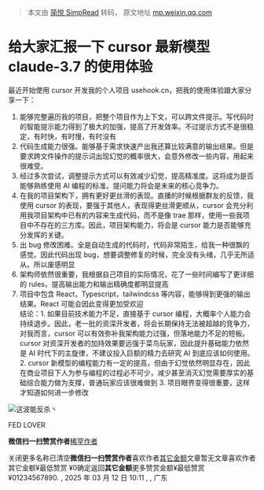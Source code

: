 > 本文由 [简悦 SimpRead](http://ksria.com/simpread/) 转码， 原文地址 [mp.weixin.qq.com](https://mp.weixin.qq.com/s/yZ0udHVJmyppzKpMCaA1xw)

给大家汇报一下 cursor 最新模型 claude-3.7 的使用体验
====================================

最近开始使用 cursor 开发我的个人项目 usehook.cn，把我的使用体验跟大家分享一下：  
1. 能够完整遍历我的项目，把整个项目作为上下文，可以跨文件提示。写代码时的智能提示能力得到了极大的加强，提高了开发效率。不过提示方式不是很稳定，有时快，有时慢，有时没有  
2. 代码生成能力很强。能够基于需求快速产出我还算比较满意的输出结果。但是要求跨文件操作的提示词出现幻觉的概率很大，会意外修改一些内容，用起来很难受。  
3. 经过多次尝试，调整提示方式可以有效减少幻觉，提高精准度。这将成为是否能够熟练使用 AI 编程的标准。提问能力将会是未来的核心竞争力。  
4. 在我的项目架构下，拥有更好更丝滑的表现。直播的时候根据群友的反馈，我使用 cursor 的表现，要强于其他人，表现得更丝滑更顺从，cursor 会充分利用我项目架构中已有的内容来生成代码，而不是像 trae 那样，使用一些我项目中不存在的三方库。因此，项目架构能力，将会是 cursor 能力是否能够充分发挥的关键。  
5. 出 bug 修改困难。全是自动生成的代码时，代码非常陌生，给我一种很飘的感觉。因此代码出现 bug，想要调整修复的时候，完全没有头绪，几乎无所适从。所以废感明显  
6. 架构师依然很重要，我根据自己项目的实际情况，花了一些时间编写了更详细的 rules，提高输出能力和输出精确度都明显提高  
7. 项目中包含 React，Typescript，tailwindcss 等内容，能够得到更强的输出结果。React 可能会因此变得更加受欢迎  
结论：1. 如果目前技术能力不足，直接基于 cursor 编程，大概率个人能力会持续退步。因此，老一批的资深开发者，将会长期保持无法被超越的竞争力，对我而言，cursor 可以有效弥补我架构能力过强，但落地能力不足的短板。cursor 对资深开发者的加持效果要远强于菜鸟玩家，因此提升基础能力依然是 AI 时代下的主旋律，不建议投入巨额的精力去研究 AI 到底应该如何使用。2. cursor 新模型的编程能力有一定的提高，但由于幻觉依然明显存在，因此在商业项目下人为参与编程的过程必不可少，减少甚至消灭幻觉需要厚实的基础综合能力做为支撑，普通玩家应该很难做到 3. 项目眼界变得很重要，这样才知道如何进一步修改

![](https://mmbiz.qlogo.cn/mmbiz_jpg/a29MvficyqDYAmNUia8DQzTrv2aWH6QqNBEZgcT05QLKWyY2unHKQNiahvAjW2icw0TOEw7mjfRaAI6zy2NEhbqQyw/0?wx_fmt=jpeg)这波能反杀丶

FED LOVER

**微信扫一扫赞赏作者**[稀罕作者](javascript:;)

关闭更多名称已清空**微信扫一扫赞赏作者**喜欢作者[其它金额](javascript:;)文章暂无文章喜欢作者其它金额¥最低赞赏 ¥0确定返回**其它金额**更多赞赏金额¥最低赞赏 ¥01234567890. , 2025 年 03 月 12 日 10:11 , , 广东
